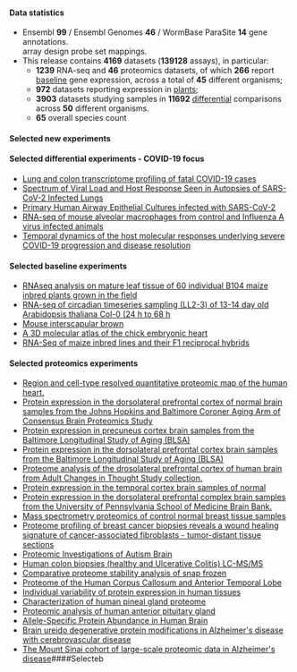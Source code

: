 #### Data statistics

- Ensembl **99** / Ensembl Genomes **46** / WormBase ParaSite **14** gene annotations.   
  array design probe set mappings.   
- This release contains **4169** datasets (**139128** assays), in particular:            
  - **1239** RNA-seq and **46** proteomics datasets, of which **266** report
    [baseline](https://www.ebi.ac.uk/gxa/baseline/experiments) gene expression, across a total of **45** different
    organisms;           
  - **972** datasets reporting expression in [plants](https://www.ebi.ac.uk/gxa/plant/experiments);               
  - **3903** datasets studying samples in **11692**
    [differential](https://www.ebi.ac.uk/gxa/experiments?experimentType=Differential) comparisons across **50**
    different organisms.
  - **65** overall species count


#### Selected new experiments

#### Selected differential experiments - COVID-19 focus

- [Lung and colon transcriptome profiling of fatal COVID-19 cases](https://www.ebi.ac.uk/gxa/experiments/E-ENAD-46)
- [Spectrum of Viral Load and Host Response Seen in Autopsies of SARS-CoV-2 Infected Lungs](https://www.ebi.ac.uk/gxa/experiments/E-GEOD-150316)
- [Primary Human Airway Epithelial Cultures infected with SARS-CoV-2](https://www.ebi.ac.uk/gxa/experiments/E-GEOD-153970)
- [RNA-seq of mouse alveolar macrophages from control and Influenza A virus infected animals](https://www.ebi.ac.uk/gxa/experiments/E-MTAB-9429)
- [Temporal dynamics of the host molecular responses underlying severe COVID-19 progression and disease resolution](https://www.ebi.ac.uk/gxa/experiments/E-MTAB-9721)

#### Selected baseline experiments

- [RNAseq analysis on mature leaf tissue of 60 individual B104 maize inbred plants grown in the field](https://www.ebi.ac.uk/gxa/experiments/E-MTAB-8944)
- [RNA-seq of circadian timeseries sampling (LL2-3) of 13-14 day old Arabidopsis thaliana Col-0 (24 h to 68 h](https://www.ebi.ac.uk/gxa/experiments/E-MTAB-7933)
- [Mouse interscapular brown](https://www.ebi.ac.uk/gxa/experiments/E-MTAB-9192)
- [A 3D molecular atlas of the chick embryonic heart](https://www.ebi.ac.uk/gxa/experiments/E-MTAB-7663)
- [RNA-Seq of maize inbred lines and their F1 reciprocal hybrids](https://www.ebi.ac.uk/gxa/experiments/E-MTAB-7394)

#### Selected proteomics experiments

- [Region and cell-type resolved quantitative proteomic map of the human heart.](https://www.ebi.ac.uk/gxa/experiments/E-PROT-45)
- [Protein expression in the dorsolateral prefrontal cortex of normal brain samples from the Johns Hopkins and Baltimore Coroner Aging Arm of Consensus Brain Proteomics Study](https://www.ebi.ac.uk/gxa/experiments/E-PROT-52)
- [Protein expression in precuneus cortex brain samples from the Baltimore Longitudinal Study of Aging (BLSA)](https://www.ebi.ac.uk/gxa/experiments/E-PROT-55)
- [Protein expression in the dorsolateral prefrontal cortex brain samples from the Baltimore Longitudinal Study of Aging (BLSA)](https://www.ebi.ac.uk/gxa/experiments/E-PROT-54)
- [Proteome analysis of the drosolateral prefrontal cortex of human brain from Adult Changes in Thought Study collection.](https://www.ebi.ac.uk/gxa/experiments/E-PROT-51)
- [Protein expression in the temporal cortex brain samples of normal](https://www.ebi.ac.uk/gxa/experiments/E-PROT-56)
- [Protein expression in the dorsolateral prefrontal complex brain samples from the University of Pennsylvania School of Medicine Brain Bank.](https://www.ebi.ac.uk/gxa/experiments/E-PROT-58)
- [Mass spectrometry proteomics of control normal breast tissue samples](https://www.ebi.ac.uk/gxa/experiments/E-PROT-38)
- [Proteome profiling of breast cancer biopsies reveals a wound healing signature of cancer-associated fibroblasts - tumor-distant tissue sections](https://www.ebi.ac.uk/gxa/experiments/E-PROT-37)
- [Proteomic Investigations of Autism Brain](https://www.ebi.ac.uk/gxa/experiments/E-PROT-36)
- [Human colon biopsies (healthy and Ulcerative Colitis) LC-MS/MS](https://www.ebi.ac.uk/gxa/experiments/E-PROT-40)
- [Comparative proteome stability analysis of snap frozen](https://www.ebi.ac.uk/gxa/experiments/E-PROT-41)
- [Proteome of the Human Corpus Callosum and Anterior Temporal Lobe](https://www.ebi.ac.uk/gxa/experiments/E-PROT-42)
- [Individual variability of protein expression in human tissues](https://www.ebi.ac.uk/gxa/experiments/E-PROT-43)
- [Characterization of human pineal gland proteome](https://www.ebi.ac.uk/gxa/experiments/E-PROT-44)
- [Proteomic analysis of human anterior pituitary gland](https://www.ebi.ac.uk/gxa/experiments/E-PROT-33)
- [Allele-Specific Protein Abundance in Human Brain](https://www.ebi.ac.uk/gxa/experiments/E-PROT-34)
- [Brain ureido degenerative protein modifications in Alzheimer's disease with cerebrovascular disease](https://www.ebi.ac.uk/gxa/experiments/E-PROT-35)
- [The Mount Sinai cohort of large-scale proteomic data in Alzheimer's disease](https://www.ebi.ac.uk/gxa/experiments/E-PROT-57)####Selecteb
